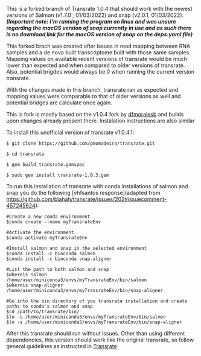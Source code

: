 This is a forked branch of Transrate 1.0.4 that should work with the newest versions of Salmon (v1.7.0 , 01/03/2022) and snap (v2.0.1, 01/03/2022). 
***(Important note: I'm running the program on linux and was unsure regarding the macOS version of snap currently in use and as such there is no download link for the macOS version of snap on the deps.yaml file)***

This forked brach was created after issues in read mapping between RNA samples and a de novo built transcriptome built with those same samples. Mapping values on available recent versions of transrate would be much lower than expected and when compared to older versions of transrate. Also, potential brigdes would always be 0 when running the current version transrate.

With the changes made in this branch, transrate ran as expected and mapping values were comparable to that of older versions as well and potential bridges are calculate once again.

This is fork is mostly based on the v1.0.4 fork by [dfmoralesb](https://github.com/dfmoralesb/transrate) and builds upon changes already present there. Instalation instructions are also similar

To install this unofficial version of transrate v1.0.4.1:
```
$ git clone https://github.com/pmomadeira/transrate.git

$ cd transrate

$ gem build transrate.gemspec

$ sudo gem install transrate-1.0.3.gem
```

To run this installation of transrate with conda installations of salmon and snap you do the following [vhfsantos response](adapted from https://github.com/blahah/transrate/issues/202#issuecomment-457245624):
 ```
 #Create a new conda environment
 $conda create --name myTransrateEnv
 
 #Activate the environment
 $conda activate myTransrateEnv
 
 #Install salmon and snap in the selected environment
 $conda install -c bioconda salmon
 $conda install -c bioconda snap-aligner
 
 #List the path to both salmon and snap
 $whereis salmon
/home/user/miniconda3/envs/myTransrateEnv/bin/salmon
$whereis snap-aligner
/home/user/miniconda3/envs/myTransrateEnv/bin/snap-aligner

#Go into the bin directory of you transrate installation and create paths to conda's salmon and snap
$cd /path/to/transrate/bin/
$ln -s /home/user/miniconda3/envs/myTransrateEnv/bin/salmon
$ln -s /home/user/miniconda3/envs/myTransrateEnv/bin/snap-aligner

```
After this transrate should run without issues. Other than using different dependencies, this version should work like the original transrate, so follow general guidelines as instructed in [Transrate](http://hibberdlab.com/transrate/)
